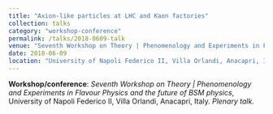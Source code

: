 ```yaml
---
title: "Axion-like particles at LHC and Kaon factories"
collection: talks
category: "workshop-conference"
permalink: /talks/2018-0609-talk
venue: "Seventh Workshop on Theory | Phenomenology and Experiments in Flavour Physics and the future of BSM physics"
date: 2018-06-09
location: "University of Napoli Federico II, Villa Orlandi, Anacapri, Italy"
---
```

**Workshop/conference**: *Seventh Workshop on Theory | Phenomenology and Experiments in Flavour Physics and the future of BSM physics*, University of Napoli Federico II, Villa Orlandi, Anacapri, Italy. *Plenary talk.*


